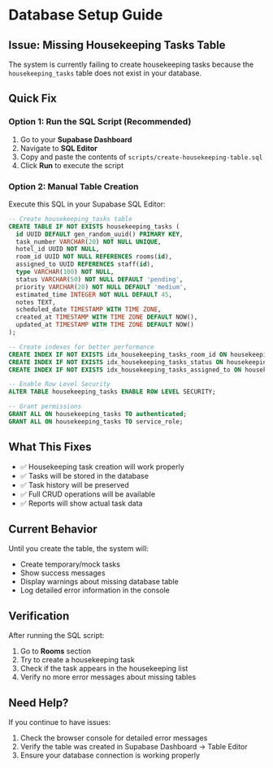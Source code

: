 # Database Setup Guide

## Issue: Missing Housekeeping Tasks Table

The system is currently failing to create housekeeping tasks because the `housekeeping_tasks` table does not exist in your database.

## Quick Fix

### Option 1: Run the SQL Script (Recommended)

1. Go to your **Supabase Dashboard**
2. Navigate to **SQL Editor**
3. Copy and paste the contents of `scripts/create-housekeeping-table.sql`
4. Click **Run** to execute the script

### Option 2: Manual Table Creation

Execute this SQL in your Supabase SQL Editor:

```sql
-- Create housekeeping_tasks table
CREATE TABLE IF NOT EXISTS housekeeping_tasks (
  id UUID DEFAULT gen_random_uuid() PRIMARY KEY,
  task_number VARCHAR(20) NOT NULL UNIQUE,
  hotel_id UUID NOT NULL,
  room_id UUID NOT NULL REFERENCES rooms(id),
  assigned_to UUID REFERENCES staff(id),
  type VARCHAR(100) NOT NULL,
  status VARCHAR(50) NOT NULL DEFAULT 'pending',
  priority VARCHAR(20) NOT NULL DEFAULT 'medium',
  estimated_time INTEGER NOT NULL DEFAULT 45,
  notes TEXT,
  scheduled_date TIMESTAMP WITH TIME ZONE,
  created_at TIMESTAMP WITH TIME ZONE DEFAULT NOW(),
  updated_at TIMESTAMP WITH TIME ZONE DEFAULT NOW()
);

-- Create indexes for better performance
CREATE INDEX IF NOT EXISTS idx_housekeeping_tasks_room_id ON housekeeping_tasks(room_id);
CREATE INDEX IF NOT EXISTS idx_housekeeping_tasks_status ON housekeeping_tasks(status);
CREATE INDEX IF NOT EXISTS idx_housekeeping_tasks_assigned_to ON housekeeping_tasks(assigned_to);

-- Enable Row Level Security
ALTER TABLE housekeeping_tasks ENABLE ROW LEVEL SECURITY;

-- Grant permissions
GRANT ALL ON housekeeping_tasks TO authenticated;
GRANT ALL ON housekeeping_tasks TO service_role;
```

## What This Fixes

- ✅ Housekeeping task creation will work properly
- ✅ Tasks will be stored in the database
- ✅ Task history will be preserved
- ✅ Full CRUD operations will be available
- ✅ Reports will show actual task data

## Current Behavior

Until you create the table, the system will:
- Create temporary/mock tasks
- Show success messages
- Display warnings about missing database table
- Log detailed error information in the console

## Verification

After running the SQL script:
1. Go to **Rooms** section
2. Try to create a housekeeping task
3. Check if the task appears in the housekeeping list
4. Verify no more error messages about missing tables

## Need Help?

If you continue to have issues:
1. Check the browser console for detailed error messages
2. Verify the table was created in Supabase Dashboard → Table Editor
3. Ensure your database connection is working properly
